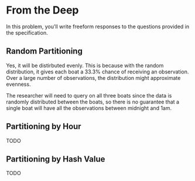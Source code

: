 # From the Deep

In this problem, you'll write freeform responses to the questions provided in the specification.

## Random Partitioning
<!-- Will the observations likely be evenly distributed across all boats, even if AquaByte most commonly collects observations between midnight and 1am? Why or why not? -->
Yes, it will be distirbuted evenly. This is because with the random distribution, it gives each boat a 33.3% chance of receiving an observation. Over a large number of observations, the distribution might approximate evenness.

<!-- Suppose a researcher wants to query for all observations between midnight and 1am. On how many of the boats will they need to run the query? -->
The researcher will need to query on all three boats since the data is randomly distributed between the boats, so there is no guarantee that a single boat will have all the observations between midnight and 1am.

## Partitioning by Hour

TODO

## Partitioning by Hash Value

TODO
